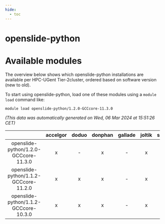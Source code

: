 ```yaml
---
hide:
  - toc
---
```


openslide-python
================

# Available modules


The overview below shows which openslide-python installations are available per HPC-UGent Tier-2cluster, ordered based on software version (new to old).

To start using openslide-python, load one of these modules using a `module load` command like:

```shell
module load openslide-python/1.2.0-GCCcore-11.3.0
```

*(This data was automatically generated on Wed, 06 Mar 2024 at 15:51:26 CET)*  

| |accelgor|doduo|donphan|gallade|joltik|skitty|
| :---: | :---: | :---: | :---: | :---: | :---: | :---: |
|openslide-python/1.2.0-GCCcore-11.3.0|x|-|x|-|x|-|
|openslide-python/1.1.2-GCCcore-11.2.0|x|x|x|-|x|x|
|openslide-python/1.1.2-GCCcore-10.3.0|x|x|x|-|x|x|
